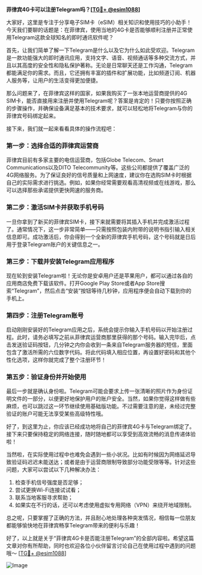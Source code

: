 **菲律宾4G卡可以注册Telegram吗？[[TG💪+ @esim1088](https://t.me/s/esim1088)]**

大家好，这里是专注于分享电子SIM卡（eSIM）相关知识和使用技巧的小助手！今天我们要聊的话题是：在菲律宾，使用当地的4G卡是否能够顺利注册并正常使用Telegram这款全球知名的即时通讯软件呢？

首先，让我们简单了解一下Telegram是什么以及它为什么如此受欢迎。Telegram是一款功能强大的即时通讯应用，支持文字、语音、视频通话等多种交流方式，并且以其高度的安全性和隐私保护著称。无论是日常聊天还是工作沟通，Telegram都能满足你的需求。而且，它还拥有丰富的插件和扩展功能，比如频道订阅、机器人服务等，让用户的生活变得更加便捷。

那么问题来了，在菲律宾这样的国家，如果我购买了一张本地运营商提供的4G SIM卡，能否直接用来注册并使用Telegram呢？答案是肯定的！只要你按照正确的步骤操作，并确保设备满足基本的技术要求，就可以轻松地将Telegram与你的菲律宾号码绑定起来。

接下来，我们就一起来看看具体的操作流程吧：

### 第一步：选择合适的菲律宾运营商

菲律宾目前有多家主要的电信运营商，包括Globe Telecom、Smart Communications以及DITO Telecommunity等。这些公司都提供了覆盖广泛的4G网络服务。为了保证良好的信号质量和上网速度，建议你在选购SIM卡时根据自己的实际需求进行挑选。例如，如果你经常需要观看高清视频或在线游戏，那么可以选择那些承诺提供更快网速的服务商。

### 第二步：激活SIM卡并获取手机号码

一旦你拿到了新买的菲律宾SIM卡，接下来就需要将其插入手机并完成激活过程了。通常情况下，这一步非常简单——只需按照包装内附带的说明书指引输入相关信息即可。成功激活后，你会得到一个全新的菲律宾手机号码，这个号码就是日后用于登录Telegram账户的关键信息之一。

### 第三步：下载并安装Telegram应用程序

现在轮到安装Telegram啦！无论你是安卓用户还是苹果用户，都可以通过各自的应用商店免费下载该软件。打开Google Play Store或者App Store搜索“Telegram”，然后点击“安装”按钮等待几秒钟，应用程序便会自动下载到你的手机上。

### 第四步：注册Telegram账号

启动刚刚安装好的Telegram应用之后，系统会提示你输入手机号码以开始注册过程。此时，请务必填写之前从菲律宾运营商那里获得的那个号码。输入完毕后，点击发送验证码按钮，几分钟之内你会收到一条来自Telegram服务器的短信，里面包含了激活所需的六位数字代码。将此代码填入相应位置，再设置好密码和其他个性化选项，这样你就完成了整个注册环节！

### 第五步：验证身份并开始使用

最后一步就是确认身份啦。Telegram可能会要求上传一张清晰的照片作为身份证明文件的一部分，以便更好地保护用户的账户安全。当然，如果你觉得这样做有些麻烦，也可以跳过这一环节继续使用基础版功能。不过需要注意的是，未经过完整验证的账户可能无法享受某些高级特性哦。

好了，到这里为止，你应该已经成功地将自己的菲律宾4G卡与Telegram绑定了。接下来只要保持稳定的网络连接，随时随地都可以享受到高效流畅的消息传递体验啦！

当然啦，在实际使用过程中也难免会遇到一些小状况。比如有时候因为网络延迟导致验证码迟迟未能送达；或者是由于运营商限制导致部分功能受限等等。针对这些问题，大家可以尝试以下几种解决办法：

1. 检查手机信号强度是否足够；
2. 尝试更换Wi-Fi连接试试看；
3. 联系当地客服寻求帮助；
4. 如果实在不行的话，还可以考虑使用虚拟专用网络（VPN）来绕开地域限制。

总之呢，只要掌握了正确的方法，并且耐心地处理各种突发情况，相信每一位朋友都能够愉快地在菲律宾畅享Telegram带来的便利与乐趣！

好了，以上就是关于“菲律宾4G卡是否能注册Telegram”的全部内容啦。希望这篇文章对你有所帮助，同时也欢迎各位小伙伴留言讨论自己在使用过程中遇到的问题哦～ [[TG💪+ @esim1088](https://t.me/s/esim1088)] 

![Image](https://i.postimg.cc/4NQfJmqS/Snipaste-2025-05-13-00-14-12.png)